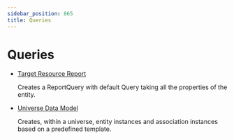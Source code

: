 ```yaml
---
sidebar_position: 865
title: Queries
---
```


# Queries

* [Target Resource Report](targetresourcereport/index)

  Creates a ReportQuery with default Query taking all the properties of the entity.
* [Universe Data Model](universedatamodel/index)

  Creates, within a universe, entity instances and association instances based on a predefined template.